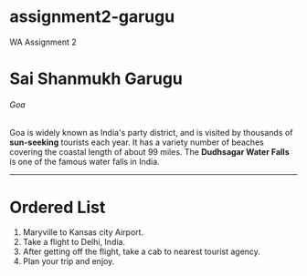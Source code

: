 # assignment2-garugu
WA Assignment 2<br>
# Sai Shanmukh Garugu
###### Goa
Goa is widely known as India's party district, and is visited by thousands of **sun-seeking** tourists each year. It has a variety number of beaches covering the coastal length of about 99 miles. The **Dudhsagar Water Falls** is one of the famous water falls in India.

---

# Ordered List
1. Maryville to Kansas city Airport.
2. Take a flight to Delhi, India.
3. After getting off the flight, take a cab to nearest tourist agency.
4. Plan your trip and enjoy.
